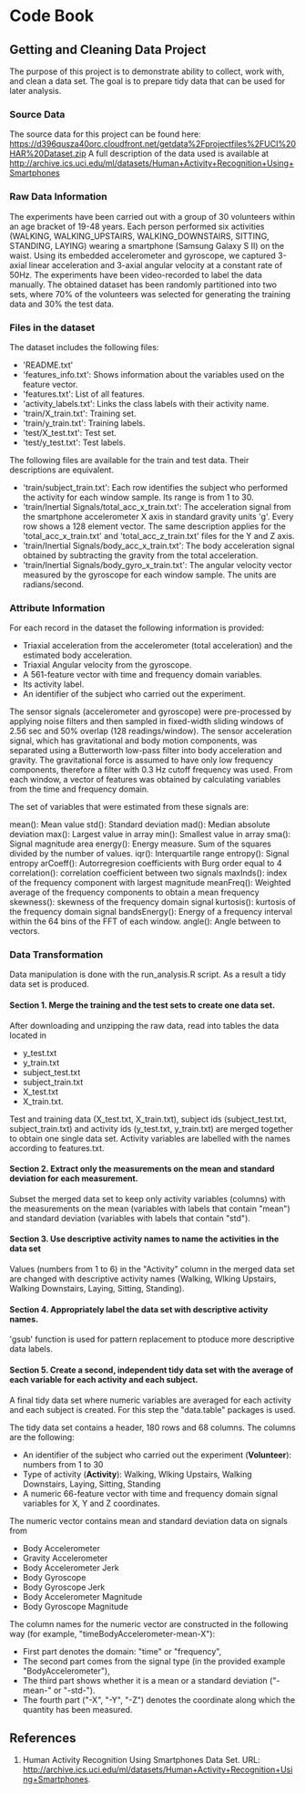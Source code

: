 Code Book
========

## Getting and Cleaning Data Project
The purpose of this project is to demonstrate ability to collect, work with, and clean a data set. The goal is to prepare tidy data that can be used for later analysis. 

### Source Data
The source data for this project can be found here: 
https://d396qusza40orc.cloudfront.net/getdata%2Fprojectfiles%2FUCI%20HAR%20Dataset.zip
A full description of the data used is available at 
http://archive.ics.uci.edu/ml/datasets/Human+Activity+Recognition+Using+Smartphones

### Raw Data Information
The experiments have been carried out with a group of 30 volunteers within an age bracket of 19-48 years. Each person performed six activities (WALKING, WALKING_UPSTAIRS, WALKING_DOWNSTAIRS, SITTING, STANDING, LAYING) wearing a smartphone (Samsung Galaxy S II) on the waist. Using its embedded accelerometer and gyroscope, we captured 3-axial linear acceleration and 3-axial angular velocity at a constant rate of 50Hz. The experiments have been video-recorded to label the data manually. The obtained dataset has been randomly partitioned into two sets, where 70% of the volunteers was selected for generating the training data and 30% the test data. 

### Files in the dataset
The dataset includes the following files:
* 'README.txt'
* 'features_info.txt': Shows information about the variables used on the feature vector.
* 'features.txt': List of all features.
* 'activity_labels.txt': Links the class labels with their activity name.
* 'train/X_train.txt': Training set.
* 'train/y_train.txt': Training labels.
* 'test/X_test.txt': Test set.
* 'test/y_test.txt': Test labels.

The following files are available for the train and test data. Their descriptions are equivalent. 
* 'train/subject_train.txt': Each row identifies the subject who performed the activity for each window sample. Its range is from 1 to 30. 
* 'train/Inertial Signals/total_acc_x_train.txt': The acceleration signal from the smartphone accelerometer X axis in standard gravity units 'g'. Every row shows a 128 element vector. The same description applies for the 'total_acc_x_train.txt' and 'total_acc_z_train.txt' files for the Y and Z axis. 
* 'train/Inertial Signals/body_acc_x_train.txt': The body acceleration signal obtained by subtracting the gravity from the total acceleration. 
* 'train/Inertial Signals/body_gyro_x_train.txt': The angular velocity vector measured by the gyroscope for each window sample. The units are radians/second. 

### Attribute Information
For each record in the dataset the following information is provided: 
* Triaxial acceleration from the accelerometer (total acceleration) and the estimated body acceleration. 
* Triaxial Angular velocity from the gyroscope. 
* A 561-feature vector with time and frequency domain variables. 
* Its activity label. 
* An identifier of the subject who carried out the experiment.

The sensor signals (accelerometer and gyroscope) were pre-processed by applying noise filters and then sampled in fixed-width sliding windows of 2.56 sec and 50% overlap (128 readings/window). The sensor acceleration signal, which has gravitational and body motion components, was separated using a Butterworth low-pass filter into body acceleration and gravity. The gravitational force is assumed to have only low frequency components, therefore a filter with 0.3 Hz cutoff frequency was used. From each window, a vector of features was obtained by calculating variables from the time and frequency domain. 

The set of variables that were estimated from these signals are: 

mean(): Mean value
std(): Standard deviation
mad(): Median absolute deviation 
max(): Largest value in array
min(): Smallest value in array
sma(): Signal magnitude area
energy(): Energy measure. Sum of the squares divided by the number of values. 
iqr(): Interquartile range 
entropy(): Signal entropy
arCoeff(): Autorregresion coefficients with Burg order equal to 4
correlation(): correlation coefficient between two signals
maxInds(): index of the frequency component with largest magnitude
meanFreq(): Weighted average of the frequency components to obtain a mean frequency
skewness(): skewness of the frequency domain signal 
kurtosis(): kurtosis of the frequency domain signal 
bandsEnergy(): Energy of a frequency interval within the 64 bins of the FFT of each window.
angle(): Angle between to vectors.


### Data Transformation
Data manipulation is done with the run_analysis.R script. As a result a tidy data set is produced.

#### Section 1. Merge the training and the test sets to create one data set.
After downloading and unzipping the raw data, read into tables the data located in
* y_test.txt
* y_train.txt
* subject_test.txt
* subject_train.txt
* X_test.txt
* X_train.txt.

Test and training data (X_test.txt, X_train.txt), subject ids (subject_test.txt, subject_train.txt) and activity ids (y_test.txt, y_train.txt) are merged together to obtain one single data set. Activity variables are labelled with the names according to features.txt.

#### Section 2. Extract only the measurements on the mean and standard deviation for each measurement. 

Subset the merged data set  to keep only activity variables (columns) with the measurements on the mean (variables with labels that contain "mean") and standard deviation (variables with labels that contain "std").

#### Section 3. Use descriptive activity names to name the activities in the data set

Values (numbers from 1 to 6) in the "Activity" column in the merged data set are changed with descriptive activity names (Walking, Wlking Upstairs, Walking Downstairs, Laying, Sitting, Standing).

#### Section 4. Appropriately label the data set with descriptive activity names.
'gsub' function is used for pattern replacement to ptoduce more descriptive data labels.

#### Section 5. Create a second, independent tidy data set with the average of each variable for each activity and each subject.

A final tidy data set where numeric variables are averaged for each activity and each subject is created. For this step the "data.table" packages is used.

The tidy data set contains a header, 180 rows and 68 columns. The columns are the following:

* An identifier of the subject who carried out the experiment (__Volunteer__): numbers from 1 to 30
* Type of activity (__Activity__): Walking, Wlking Upstairs, Walking Downstairs, Laying, Sitting, Standing
* A numeric 66-feature vector with time and frequency domain signal variables for X, Y and Z coordinates.  

The numeric vector contains mean and standard deviation data on signals from

* Body Accelerometer
* Gravity Accelerometer 
* Body Accelerometer Jerk
* Body Gyroscope
* Body Gyroscope Jerk
* Body Accelerometer Magnitude
* Body Gyroscope Magnitude

The column names for the numeric vector are constructed in the following way (for example, "timeBodyAccelerometer-mean-X"):
* First part denotes the domain: "time" or "frequency",
* The second part comes from the signal type (in the provided example "BodyAccelerometer"),
* The third part shows whether it is a mean or a standard deviation ("-mean-" or "-std-").
* The fourth part ("-X", "-Y", "-Z") denotes the coordinate along which the quantity has been measured.

References
----------

1.  <a name="uci-har"/>Human Activity Recognition Using Smartphones Data Set.
    URL: <http://archive.ics.uci.edu/ml/datasets/Human+Activity+Recognition+Using+Smartphones>.
